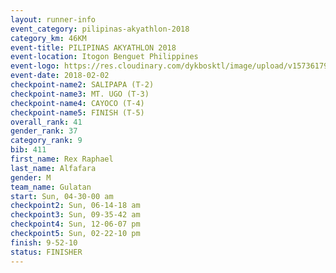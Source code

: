 ```yaml
---
layout: runner-info 
event_category: pilipinas-akyathlon-2018 
category_km: 46KM 
event-title: PILIPINAS AKYATHLON 2018 
event-location: Itogon Benguet Philippines 
event-logo: https://res.cloudinary.com/dykbosktl/image/upload/v1573617968/Logo/akyathlon-logo-new_ifndai.png 
event-date: 2018-02-02 
checkpoint-name2: SALIPAPA (T-2) 
checkpoint-name3: MT. UGO (T-3) 
checkpoint-name4: CAYOCO (T-4) 
checkpoint-name5: FINISH (T-5) 
overall_rank: 41
gender_rank: 37
category_rank: 9
bib: 411
first_name: Rex Raphael
last_name: Alfafara
gender: M
team_name: Gulatan
start: Sun, 04-30-00 am
checkpoint2: Sun, 06-14-18 am
checkpoint3: Sun, 09-35-42 am
checkpoint4: Sun, 12-06-07 pm
checkpoint5: Sun, 02-22-10 pm
finish: 9-52-10
status: FINISHER
---
```

